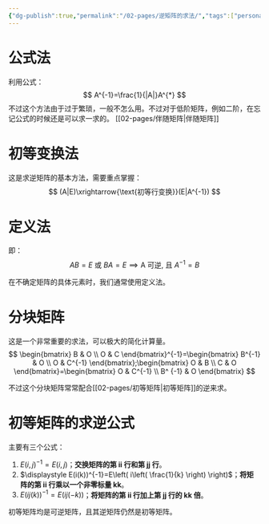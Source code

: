 ```yaml
---
{"dg-publish":true,"permalink":"/02-pages/逆矩阵的求法/","tags":["personal/blog","线性代数/矩阵"]}
---
```


# 公式法
利用公式：
$$
A^{-1}=\frac{1}{|A|}A^{*}
$$
不过这个方法由于过于繁琐，一般不怎么用。不过对于低阶矩阵，例如二阶，在忘记公式的时候还是可以求一求的。
[[02-pages/伴随矩阵\|伴随矩阵]]
# 初等变换法
这是求逆矩阵的基本方法，需要重点掌握：
$$
(A|E)\xrightarrow{\text{初等行变换}}(E|A^{-1})
$$

# 定义法
即：
$$
AB=E \text{ 或 } BA=E\implies \text{A 可逆, 且 } A^{-1}=B
$$

在不确定矩阵的具体元素时，我们通常使用定义法。

# 分块矩阵
这是一个非常重要的求法，可以极大的简化计算量。
$$
\begin{bmatrix}
B & O \\
O & C
\end{bmatrix}^{-1}=\begin{bmatrix}
B^{-1} & O \\
O & C^{-1}
\end{bmatrix};\begin{bmatrix}
O & B \\
C & O
\end{bmatrix}=\begin{bmatrix}
O & C^{-1} \\
B^ {-1} & O
\end{bmatrix}
$$

不过这个分块矩阵常常配合[[02-pages/初等矩阵\|初等矩阵]]的逆来求。

# 初等矩阵的求逆公式
主要有三个公式：
1. $\displaystyle E(i,j)^{-1}=E(i,j)$；**交换矩阵的第 ii 行和第 jj 行**。
2. $\displaystyle E(i(k))^{-1}=E\left( i\left( \frac{1}{k} \right) \right)$；**将矩阵的第 ii 行乘以一个非零标量 kk**。
3. $\displaystyle E(ij(k))^{-1}=E(ij(-k))$；**将矩阵的第 ii 行加上第 jj 行的 kk 倍**。

初等矩阵均是可逆矩阵，且其逆矩阵仍然是初等矩阵。